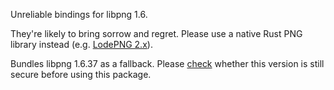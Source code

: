 Unreliable bindings for libpng 1.6.

They're likely to bring sorrow and regret. Please use a native Rust PNG library instead (e.g. [LodePNG 2.x](https://crates.io/crates/lodepng)).

Bundles libpng 1.6.37 as a fallback. Please [check](http://www.libpng.org/pub/png/libpng.html) whether this version is still secure before using this package.
